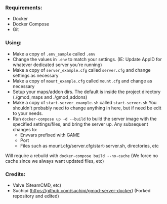 ### Requirements:
- Docker
- Docker Compose
- Git

### Using:

- Make a copy of `.env_sample` called `.env`
- Change the values in `.env` to match your settings. (IE: Update AppID for whatever dedicated server you're running)
- Make a copy of `server_example.cfg` called `server.cfg` and change settings as necessary
- Make a copy of `mount_example.cfg` called `mount.cfg` and change as necessary
- Setup your maps/addon dirs. The default is inside the project directory (./gmod_maps and ./gmod_addons)
- Make a copy of `start-server_example.sh` called `start-server.sh` You shouldn't probably need to change anything in here, but if need be edit to your needs.
- Run `docker-compose up -d --build` to build the server image with the specified settings/files, and bring the server up. Any subsequent changes to:
     - Envvars prefixed with GAME
     - Port
     - Files such as mount.cfg/server.cfg/start-server.sh, directories, etc

Will require a rebuild with `docker-compose build --no-cache` (We force no cache since we always want updated files, etc)

### Credits:

- Valve (SteamCMD, etc)
- Suchipi (https://github.com/suchipi/gmod-server-docker) (Forked repository and edited)

